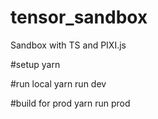 # tensor_sandbox
Sandbox with TS and PIXI.js

#setup
yarn

#run local
yarn run dev

#build for prod 
yarn run prod
